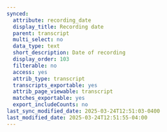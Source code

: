 ```yaml
---
synced:
  attribute: recording_date
  display_title: Recording date
  parent: transcript
  multi_select: no
  data_type: text
  short_description: Date of recording
  display_order: 103
  filterable: no
  access: yes
  attrib_type: transcript
  transcripts_exportable: yes
  attrib_page_viewable: transcript
  matches_exportable: yes
  export_includeCounts: no
last_sync_modified_date: 2025-03-24T12:51:03-0400
last_modified_date: 2025-03-24T12:51:55-04:00
---
```

